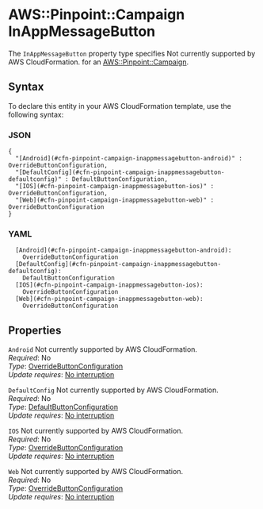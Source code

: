 # AWS::Pinpoint::Campaign InAppMessageButton<a name="aws-properties-pinpoint-campaign-inappmessagebutton"></a>

<a name="aws-properties-pinpoint-campaign-inappmessagebutton-description"></a>The `InAppMessageButton` property type specifies Not currently supported by AWS CloudFormation\. for an [AWS::Pinpoint::Campaign](aws-resource-pinpoint-campaign.md)\.

## Syntax<a name="aws-properties-pinpoint-campaign-inappmessagebutton-syntax"></a>

To declare this entity in your AWS CloudFormation template, use the following syntax:

### JSON<a name="aws-properties-pinpoint-campaign-inappmessagebutton-syntax.json"></a>

```
{
  "[Android](#cfn-pinpoint-campaign-inappmessagebutton-android)" : OverrideButtonConfiguration,
  "[DefaultConfig](#cfn-pinpoint-campaign-inappmessagebutton-defaultconfig)" : DefaultButtonConfiguration,
  "[IOS](#cfn-pinpoint-campaign-inappmessagebutton-ios)" : OverrideButtonConfiguration,
  "[Web](#cfn-pinpoint-campaign-inappmessagebutton-web)" : OverrideButtonConfiguration
}
```

### YAML<a name="aws-properties-pinpoint-campaign-inappmessagebutton-syntax.yaml"></a>

```
  [Android](#cfn-pinpoint-campaign-inappmessagebutton-android): 
    OverrideButtonConfiguration
  [DefaultConfig](#cfn-pinpoint-campaign-inappmessagebutton-defaultconfig): 
    DefaultButtonConfiguration
  [IOS](#cfn-pinpoint-campaign-inappmessagebutton-ios): 
    OverrideButtonConfiguration
  [Web](#cfn-pinpoint-campaign-inappmessagebutton-web): 
    OverrideButtonConfiguration
```

## Properties<a name="aws-properties-pinpoint-campaign-inappmessagebutton-properties"></a>

`Android`  <a name="cfn-pinpoint-campaign-inappmessagebutton-android"></a>
Not currently supported by AWS CloudFormation\.  
*Required*: No  
*Type*: [OverrideButtonConfiguration](aws-properties-pinpoint-campaign-overridebuttonconfiguration.md)  
*Update requires*: [No interruption](https://docs.aws.amazon.com/AWSCloudFormation/latest/UserGuide/using-cfn-updating-stacks-update-behaviors.html#update-no-interrupt)

`DefaultConfig`  <a name="cfn-pinpoint-campaign-inappmessagebutton-defaultconfig"></a>
Not currently supported by AWS CloudFormation\.  
*Required*: No  
*Type*: [DefaultButtonConfiguration](aws-properties-pinpoint-campaign-defaultbuttonconfiguration.md)  
*Update requires*: [No interruption](https://docs.aws.amazon.com/AWSCloudFormation/latest/UserGuide/using-cfn-updating-stacks-update-behaviors.html#update-no-interrupt)

`IOS`  <a name="cfn-pinpoint-campaign-inappmessagebutton-ios"></a>
Not currently supported by AWS CloudFormation\.  
*Required*: No  
*Type*: [OverrideButtonConfiguration](aws-properties-pinpoint-campaign-overridebuttonconfiguration.md)  
*Update requires*: [No interruption](https://docs.aws.amazon.com/AWSCloudFormation/latest/UserGuide/using-cfn-updating-stacks-update-behaviors.html#update-no-interrupt)

`Web`  <a name="cfn-pinpoint-campaign-inappmessagebutton-web"></a>
Not currently supported by AWS CloudFormation\.  
*Required*: No  
*Type*: [OverrideButtonConfiguration](aws-properties-pinpoint-campaign-overridebuttonconfiguration.md)  
*Update requires*: [No interruption](https://docs.aws.amazon.com/AWSCloudFormation/latest/UserGuide/using-cfn-updating-stacks-update-behaviors.html#update-no-interrupt)
